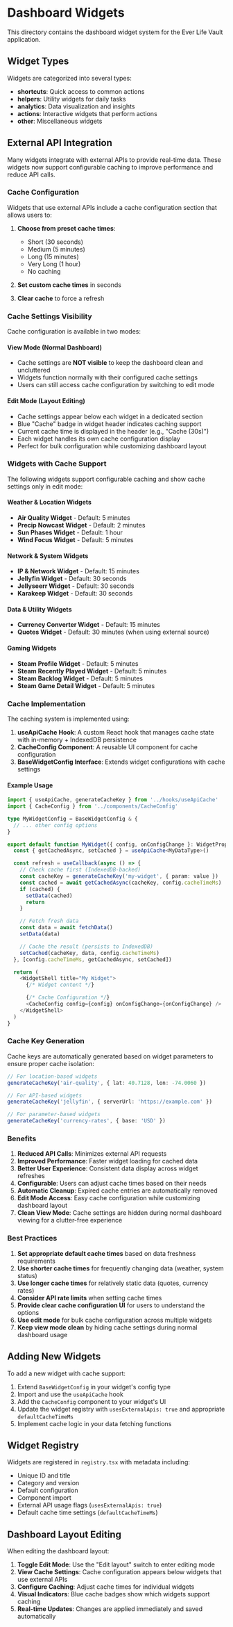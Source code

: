 # Dashboard Widgets

This directory contains the dashboard widget system for the Ever Life Vault application.

## Widget Types

Widgets are categorized into several types:
- **shortcuts**: Quick access to common actions
- **helpers**: Utility widgets for daily tasks
- **analytics**: Data visualization and insights
- **actions**: Interactive widgets that perform actions
- **other**: Miscellaneous widgets

## External API Integration

Many widgets integrate with external APIs to provide real-time data. These widgets now support configurable caching to improve performance and reduce API calls.

### Cache Configuration

Widgets that use external APIs include a cache configuration section that allows users to:

1. **Choose from preset cache times**:
   - Short (30 seconds)
   - Medium (5 minutes)
   - Long (15 minutes)
   - Very Long (1 hour)
   - No caching

2. **Set custom cache times** in seconds
3. **Clear cache** to force a refresh

### Cache Settings Visibility

Cache configuration is available in two modes:

#### **View Mode** (Normal Dashboard)
- Cache settings are **NOT visible** to keep the dashboard clean and uncluttered
- Widgets function normally with their configured cache settings
- Users can still access cache configuration by switching to edit mode

#### **Edit Mode** (Layout Editing)
- Cache settings appear below each widget in a dedicated section
- Blue "Cache" badge in widget header indicates caching support
- Current cache time is displayed in the header (e.g., "Cache (30s)")
- Each widget handles its own cache configuration display
- Perfect for bulk configuration while customizing dashboard layout

### Widgets with Cache Support

The following widgets support configurable caching and show cache settings only in edit mode:

#### Weather & Location Widgets
- **Air Quality Widget** - Default: 5 minutes
- **Precip Nowcast Widget** - Default: 2 minutes  
- **Sun Phases Widget** - Default: 1 hour
- **Wind Focus Widget** - Default: 5 minutes

#### Network & System Widgets
- **IP & Network Widget** - Default: 15 minutes
- **Jellyfin Widget** - Default: 30 seconds
- **Jellyseerr Widget** - Default: 30 seconds
- **Karakeep Widget** - Default: 30 seconds

#### Data & Utility Widgets
- **Currency Converter Widget** - Default: 15 minutes
- **Quotes Widget** - Default: 30 minutes (when using external source)

#### Gaming Widgets
- **Steam Profile Widget** - Default: 5 minutes
- **Steam Recently Played Widget** - Default: 5 minutes
- **Steam Backlog Widget** - Default: 5 minutes
- **Steam Game Detail Widget** - Default: 5 minutes

### Cache Implementation

The caching system is implemented using:

1. **useApiCache Hook**: A custom React hook that manages cache state with in-memory + IndexedDB persistence
2. **CacheConfig Component**: A reusable UI component for cache configuration
3. **BaseWidgetConfig Interface**: Extends widget configurations with cache settings

#### Example Usage

```typescript
import { useApiCache, generateCacheKey } from '../hooks/useApiCache'
import { CacheConfig } from '../components/CacheConfig'

type MyWidgetConfig = BaseWidgetConfig & {
  // ... other config options
}

export default function MyWidget({ config, onConfigChange }: WidgetProps<MyWidgetConfig>) {
  const { getCachedAsync, setCached } = useApiCache<MyDataType>()

  const refresh = useCallback(async () => {
    // Check cache first (IndexedDB-backed)
    const cacheKey = generateCacheKey('my-widget', { param: value })
    const cached = await getCachedAsync(cacheKey, config.cacheTimeMs)
    if (cached) {
      setData(cached)
      return
    }

    // Fetch fresh data
    const data = await fetchData()
    setData(data)

    // Cache the result (persists to IndexedDB)
    setCached(cacheKey, data, config.cacheTimeMs)
  }, [config.cacheTimeMs, getCachedAsync, setCached])

  return (
    <WidgetShell title="My Widget">
      {/* Widget content */}

      {/* Cache Configuration */}
      <CacheConfig config={config} onConfigChange={onConfigChange} />
    </WidgetShell>
  )
}
```

### Cache Key Generation

Cache keys are automatically generated based on widget parameters to ensure proper cache isolation:

```typescript
// For location-based widgets
generateCacheKey('air-quality', { lat: 40.7128, lon: -74.0060 })

// For API-based widgets
generateCacheKey('jellyfin', { serverUrl: 'https://example.com' })

// For parameter-based widgets
generateCacheKey('currency-rates', { base: 'USD' })
```

### Benefits

1. **Reduced API Calls**: Minimizes external API requests
2. **Improved Performance**: Faster widget loading for cached data
3. **Better User Experience**: Consistent data display across widget refreshes
4. **Configurable**: Users can adjust cache times based on their needs
5. **Automatic Cleanup**: Expired cache entries are automatically removed
6. **Edit Mode Access**: Easy cache configuration while customizing dashboard layout
7. **Clean View Mode**: Cache settings are hidden during normal dashboard viewing for a clutter-free experience

### Best Practices

1. **Set appropriate default cache times** based on data freshness requirements
2. **Use shorter cache times** for frequently changing data (weather, system status)
3. **Use longer cache times** for relatively static data (quotes, currency rates)
4. **Consider API rate limits** when setting cache times
5. **Provide clear cache configuration UI** for users to understand the options
6. **Use edit mode** for bulk cache configuration across multiple widgets
7. **Keep view mode clean** by hiding cache settings during normal dashboard usage

## Adding New Widgets

To add a new widget with cache support:

1. Extend `BaseWidgetConfig` in your widget's config type
2. Import and use the `useApiCache` hook
3. Add the `CacheConfig` component to your widget's UI
4. Update the widget registry with `usesExternalApis: true` and appropriate `defaultCacheTimeMs`
5. Implement cache logic in your data fetching functions

## Widget Registry

Widgets are registered in `registry.tsx` with metadata including:
- Unique ID and title
- Category and version
- Default configuration
- Component import
- External API usage flags (`usesExternalApis: true`)
- Default cache time settings (`defaultCacheTimeMs`)

## Dashboard Layout Editing

When editing the dashboard layout:

1. **Toggle Edit Mode**: Use the "Edit layout" switch to enter editing mode
2. **View Cache Settings**: Cache configuration appears below widgets that use external APIs
3. **Configure Caching**: Adjust cache times for individual widgets
4. **Visual Indicators**: Blue cache badges show which widgets support caching
5. **Real-time Updates**: Changes are applied immediately and saved automatically
